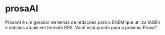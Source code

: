 # prosaAI
ProsaAI é um gerador de temas de redações para o ENEM que utiliza IAGEn e notícias atuais em formato RSS. Você está pronto para a próxima Prosa?
